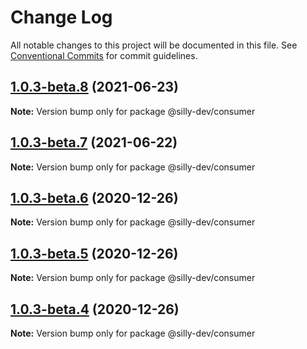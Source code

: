 # Change Log

All notable changes to this project will be documented in this file.
See [Conventional Commits](https://conventionalcommits.org) for commit guidelines.

## [1.0.3-beta.8](https://github.com/amit1me/mono/compare/@silly-dev/consumer@1.0.3-beta.7...@silly-dev/consumer@1.0.3-beta.8) (2021-06-23)

**Note:** Version bump only for package @silly-dev/consumer





## [1.0.3-beta.7](https://github.com/amit1me/mono/compare/@silly-dev/consumer@1.0.3-beta.5...@silly-dev/consumer@1.0.3-beta.7) (2021-06-22)

**Note:** Version bump only for package @silly-dev/consumer






## [1.0.3-beta.6](https://github.com/amit1me/mono/compare/@silly-dev/consumer@1.0.3-beta.5...@silly-dev/consumer@1.0.3-beta.6) (2020-12-26)

**Note:** Version bump only for package @silly-dev/consumer





## [1.0.3-beta.5](https://github.com/amit1me/mono/compare/@silly-dev/consumer@1.0.3-beta.4...@silly-dev/consumer@1.0.3-beta.5) (2020-12-26)

**Note:** Version bump only for package @silly-dev/consumer





## [1.0.3-beta.4](https://github.com/amit1me/mono/compare/@silly-dev/consumer@1.0.3-beta.3...@silly-dev/consumer@1.0.3-beta.4) (2020-12-26)

**Note:** Version bump only for package @silly-dev/consumer
